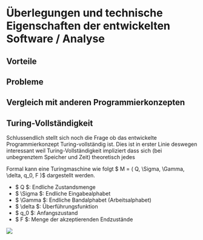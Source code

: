 # Überlegungen und technische Eigenschaften der entwickelten Software / Analyse




## Vorteile

## Probleme

## Vergleich mit anderen Programmierkonzepten



## Turing-Vollständigkeit

Schlussendlich stellt sich noch die Frage ob das entwickelte Programmierkonzept Turing-vollständig ist. Dies ist in erster Linie deswegen interessant weil Turing-Vollständigkeit impliziert dass sich (bei unbegrenztem Speicher und Zeit) theoretisch jedes 







Formal kann eine Turingmaschine wie folgt $ M = ( Q, \Sigma, \Gamma, \delta, q_0, F )$ dargestellt werden.

* $ Q $: Endliche Zustandsmenge
* $ \Sigma $: Endliche Eingabealphabet
* $ \Gamma $: Endliche Bandalphabet (Arbeitsalphabet)
* $ \delta $: Überführungsfunktion
* $ q_0 $: Anfangszustand 
* $ F $: Menge der akzeptierenden Endzustände



![](Grafiken/Analyse/UTM.psd)




